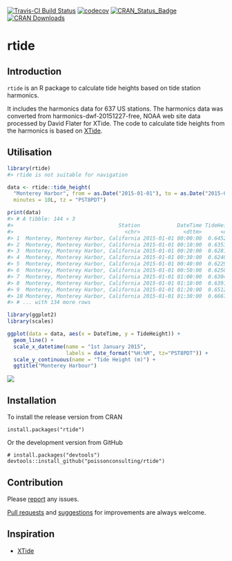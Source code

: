 
<!-- README.md is generated from README.Rmd. Please edit that file -->
[![Travis-CI Build Status](https://travis-ci.org/poissonconsulting/rtide.svg?branch=master)](https://travis-ci.org/poissonconsulting/rtide) [![codecov](https://codecov.io/gh/poissonconsulting/rtide/branch/master/graph/badge.svg)](https://codecov.io/gh/poissonconsulting/rtide) [![CRAN\_Status\_Badge](http://www.r-pkg.org/badges/version/rtide)](https://cran.r-project.org/package=rtide) [![CRAN Downloads](http://cranlogs.r-pkg.org/badges/grand-total/rtide)](https://hadley.shinyapps.io/cran-downloads)

rtide
=====

Introduction
------------

`rtide` is an R package to calculate tide heights based on tide station harmonics.

It includes the harmonics data for 637 US stations. The harmonics data was converted from harmonics-dwf-20151227-free, NOAA web site data processed by David Flater for XTide. The code to calculate tide heights from the harmonics is based on [XTide](http://www.flaterco.com/xtide/).

Utilisation
-----------

``` r
library(rtide)
#> rtide is not suitable for navigation

data <- rtide::tide_height(
  "Monterey Harbor", from = as.Date("2015-01-01"), to = as.Date("2015-01-01"), 
  minutes = 10L, tz = "PST8PDT")

print(data)
#> # A tibble: 144 × 3
#>                                  Station            DateTime TideHeight
#>                                    <chr>              <dttm>      <dbl>
#> 1  Monterey, Monterey Harbor, California 2015-01-01 00:00:00  0.6452338
#> 2  Monterey, Monterey Harbor, California 2015-01-01 00:10:00  0.6353040
#> 3  Monterey, Monterey Harbor, California 2015-01-01 00:20:00  0.6281772
#> 4  Monterey, Monterey Harbor, California 2015-01-01 00:30:00  0.6240083
#> 5  Monterey, Monterey Harbor, California 2015-01-01 00:40:00  0.6229294
#> 6  Monterey, Monterey Harbor, California 2015-01-01 00:50:00  0.6250485
#> 7  Monterey, Monterey Harbor, California 2015-01-01 01:00:00  0.6304487
#> 8  Monterey, Monterey Harbor, California 2015-01-01 01:10:00  0.6391874
#> 9  Monterey, Monterey Harbor, California 2015-01-01 01:20:00  0.6512954
#> 10 Monterey, Monterey Harbor, California 2015-01-01 01:30:00  0.6667771
#> # ... with 134 more rows
```

``` r
library(ggplot2)
library(scales)
```

``` r
ggplot(data = data, aes(x = DateTime, y = TideHeight)) + 
  geom_line() + 
  scale_x_datetime(name = "1st January 2015", 
                   labels = date_format("%H:%M", tz="PST8PDT")) +
  scale_y_continuous(name = "Tide Height (m)") +
  ggtitle("Monterey Harbour")
```

![](README-unnamed-chunk-4-1.png)

Installation
------------

To install the release version from CRAN

    install.packages("rtide")

Or the development version from GitHub

    # install.packages("devtools")
    devtools::install_github("poissonconsulting/rtide")

Contribution
------------

Please [report](https://github.com/poissonconsulting/rtide/issues) any issues.

[Pull requests](https://github.com/poissonconsulting/rtide/pulls) and [suggestions](https://github.com/poissonconsulting/rtide/issues) for improvements are always welcome.

Inspiration
-----------

-   [XTide](http://www.flaterco.com/xtide/)
